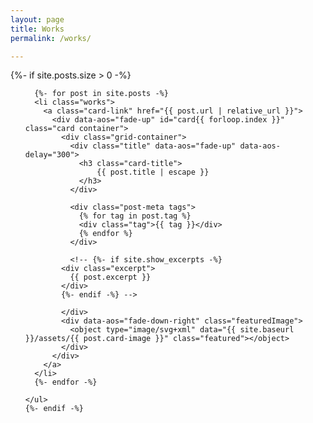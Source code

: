 ```yaml
---
layout: page
title: Works
permalink: /works/

---
```


<div id="workSection">
    {%- if site.posts.size > 0 -%}
    <ul class="post-list">

      {%- for post in site.posts -%}
      <li class="works">
        <a class="card-link" href="{{ post.url | relative_url }}">
          <div data-aos="fade-up" id="card{{ forloop.index }}" class="card container">
            <div class="grid-container">
              <div class="title" data-aos="fade-up" data-aos-delay="300">
                <h3 class="card-title">
                    {{ post.title | escape }}
                </h3>
              </div>

              <div class="post-meta tags">
                {% for tag in post.tag %}
                <div class="tag">{{ tag }}</div>
                {% endfor %}
              </div>

              <!-- {%- if site.show_excerpts -%}
            <div class="excerpt">
              {{ post.excerpt }}
            </div>
            {%- endif -%} -->

            </div>
            <div data-aos="fade-down-right" class="featuredImage">
              <object type="image/svg+xml" data="{{ site.baseurl }}/assets/{{ post.card-image }}" class="featured"></object>
            </div>
          </div>
        </a>
      </li>
      {%- endfor -%}

    </ul>
    {%- endif -%}
  </div>